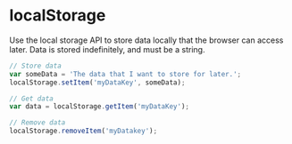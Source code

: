 # localStorage

Use the local storage API to store data locally that the browser can access later. Data is stored indefinitely, and must be a string.

```js
// Store data
var someData = 'The data that I want to store for later.';
localStorage.setItem('myDataKey', someData);

// Get data
var data = localStorage.getItem('myDataKey');

// Remove data
localStorage.removeItem('myDatakey');
```
